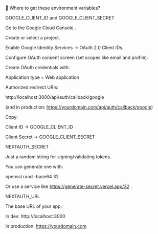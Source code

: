 🔑 Where to get these environment variables?

GOOGLE_CLIENT_ID and GOOGLE_CLIENT_SECRET

Go to the Google Cloud Console
.

Create or select a project.

Enable Google Identity Services → OAuth 2.0 Client IDs.

Configure OAuth consent screen (set scopes like email and profile).

Create OAuth credentials with:

Application type = Web application

Authorized redirect URIs:

http://localhost:3000/api/auth/callback/google


(and in production: https://yourdomain.com/api/auth/callback/google)

Copy:

Client ID → GOOGLE_CLIENT_ID

Client Secret → GOOGLE_CLIENT_SECRET








NEXTAUTH_SECRET

Just a random string for signing/validating tokens.

You can generate one with:

openssl rand -base64 32


Or use a service like https://generate-secret.vercel.app/32
.

NEXTAUTH_URL

The base URL of your app.

In dev: http://localhost:3000

In production: https://yourdomain.com